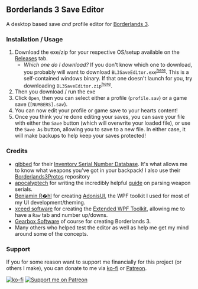 ## Borderlands 3 Save Editor
A desktop based save *and* profile editor for [Borderlands 3](borderlands.com/).

### Installation / Usage
1. Download the exe/zip for your respective OS/setup available on the [Releases](https://github.com/FromDarkHell/BL3SaveEditor/releases) tab.
    * *Which one do I download?* If you don't know which one to download, you probably will want to download `BL3SaveEditor.exe`<sup>[here](https://github.com/FromDarkHell/BL3SaveEditor/releases/latest/download/BL3SaveEditor.exe)</sup>. This is a self-contained windows binary. If that one doesn't launch for you, try downloading `BL3SaveEditor.zip`<sup>[here](https://github.com/FromDarkHell/BL3SaveEditor/releases/latest/download/BL3SaveEditor.zip)</sup>.
2. Then you download / run the exe
3. Click `Open`, then you can select either a profile (`profile.sav`) or a game save (`[NUMBERS].sav`).
4. You can now edit your profile or game save to your hearts content!
5. Once you think you're done editing your saves, you can save your file with either the `Save` button (which will overwrite your loaded file), or use the `Save As` button, allowing you to save to a new file. In either case, it will make backups to help keep your saves protected!

### Credits
* [gibbed](https://github.com/Gibbed) for their [Inventory Serial Number Database](https://github.com/gibbed/Borderlands3Dumps). It's what allows me to know what weapons you've got in your backpack! I also use their [Borderlands3Protos](https://github.com/gibbed/Borderlands3Protos) repository 
* [apocalyptech](https://github.com/apocalyptech/) for writing the incredibly helpful [guide](https://github.com/BLCM/BLCMods/wiki/Understanding-BL3-Item-Serial-Numbers) on parsing weapon serials.
* [Benjamin R�hl](https://github.com/benruehl) for creating [AdonisUI](https://github.com/benruehl/adonis-ui), the WPF toolkit I used for most of my UI development/theming.
* [xceed software](https://github.com/xceedsoftware) for creating the [Extended WPF Toolkit](https://github.com/xceedsoftware/wpftoolkit), allowing me to have a `Raw` tab and number up/downs.
* [Gearbox Software](https://www.gearboxsoftware.com/) of course for creating Borderlands 3.
* Many others who helped test the editor as well as help me get my mind around some of the concepts.

### Support
If you for some reason want to support me financially for this project (or others I make), you can donate to me via [ko-fi](https://ko-fi.com/fromdarkhell) or [Patreon](https://patreon.com/fromdarkhell).

[![ko-fi](https://ko-fi.com/img/githubbutton_sm.svg)](https://ko-fi.com/O4O44GLCD) [![Support me on Patreon](https://img.shields.io/endpoint.svg?url=https%3A%2F%2Fshieldsio-patreon.vercel.app%2Fapi%3Fusername%3Dfromdarkhell%26type%3Dpatrons&style=for-the-badge)](https://patreon.com/fromdarkhell)
